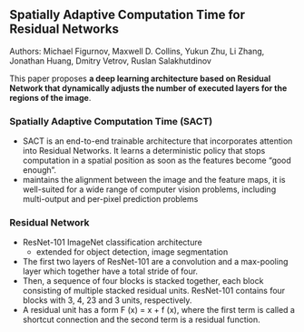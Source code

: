 ## Spatially Adaptive Computation Time for Residual Networks

Authors: Michael Figurnov, Maxwell D. Collins, Yukun Zhu, Li Zhang, Jonathan Huang, Dmitry Vetrov, Ruslan Salakhutdinov

This paper proposes **a deep learning architecture based on Residual Network that dynamically adjusts the number of executed layers for the regions of the image**.

### Spatially Adaptive Computation Time (SACT)
 - SACT is an end-to-end trainable architecture that incorporates attention into Residual Networks. It learns a deterministic policy that stops computation in a spatial position as soon as the features become “good enough”.
 - maintains the alignment between the image and the feature maps, it is well-suited for a wide range of computer vision problems, including multi-output and per-pixel prediction problems

### Residual Network
 - ResNet-101 ImageNet classification architecture
   - extended for object detection, image segmentation
 - The first two layers of ResNet-101 are a convolution and a max-pooling layer which together have a total stride of four.
 - Then, a sequence of four blocks is stacked together, each block consisting of multiple stacked residual units. ResNet-101 contains four blocks with 3, 4, 23 and 3 units, respectively.
 - A residual unit has a form F (x) = x + f (x), where the first term is called a shortcut connection and the second term is a residual function.